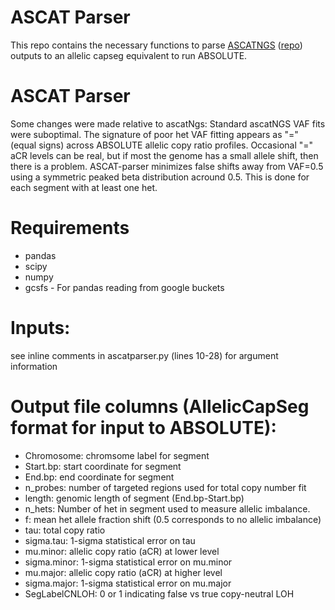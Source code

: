 # ASCAT Parser

This repo contains the necessary functions to parse [ASCATNGS](https://pubmed.ncbi.nlm.nih.gov/27930809/) ([repo](https://github.com/cancerit/ascatNgs)) outputs to an allelic capseg equivalent to run ABSOLUTE.

# ASCAT Parser

Some changes were made relative to ascatNgs:
Standard ascatNGS VAF fits were suboptimal. The signature of poor het VAF fitting appears as "=" (equal signs) across ABSOLUTE allelic copy ratio profiles. Occasional "=" aCR levels can be real, but if most the genome has a small allele shift, then there is a problem. 
ASCAT-parser minimizes false shifts away from VAF=0.5 using a symmetric peaked beta distribution acround 0.5. This is done for each segment with at least one het.



# Requirements
- pandas
- scipy
- numpy
- gcsfs - For pandas reading from google buckets

# Inputs: 
see inline comments in ascatparser.py (lines 10-28) for argument information

# Output file columns (AllelicCapSeg format for input to ABSOLUTE):
- Chromosome: chromsome label for segment
- Start.bp: start coordinate for segment
- End.bp: end coordinate for segment
- n_probes: number of targeted regions used for total copy number fit
- length: genomic length of segment (End.bp-Start.bp)
- n_hets: Number of het in segment used to measure allelic imbalance. 
- f: mean het allele fraction shift (0.5 corresponds to no allelic imbalance)
- tau: total copy ratio
- sigma.tau: 1-sigma statistical error on tau
- mu.minor: allelic copy ratio (aCR) at lower level
- sigma.minor: 1-sigma statistical error on mu.minor
- mu.major: allelic copy ratio (aCR) at higher level
- sigma.major: 1-sigma statistical error on mu.major
- SegLabelCNLOH: 0 or 1 indicating false vs true copy-neutral LOH

